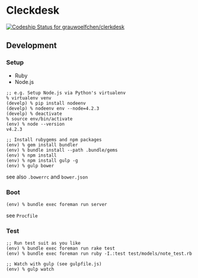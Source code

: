 # Cleckdesk

[![Codeship Status for grauwoelfchen/clerkdesk](https://codeship.com/projects/b811c880-e27b-0132-f70e-4ea0dd54b93d/status?branch=master)](https://codeship.com/projects/81463)


## Development

### Setup

* Ruby
* Node.js

```
;; e.g. Setup Node.js via Python's virtualenv
% virtualenv venv
(develp) % pip install nodeenv
(develp) % nodeenv env --node=4.2.3
(develp) % deactivate
% source env/bin/activate
(env) % node --version
v4.2.3
```

```
;; Install rubygems and npm packages
(env) % gem install bundler
(env) % bundle install --path .bundle/gems
(env) % npm install
(env) % npm install gulp -g
(env) % gulp bower
```

see also `.bowerrc` and `bower.json`

### Boot

```
(env) % bundle exec foreman run server
```

see `Procfile`

### Test

```
;; Run test suit as you like
(env) % bundle exec foreman run rake test
(env) % bundle exec foreman run ruby -I.:test test/models/note_test.rb

;; Watch with gulp (see gulpfile.js)
(env) % gulp watch
```
